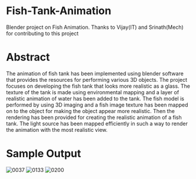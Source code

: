 # Fish-Tank-Animation
Blender project on Fish Animation. Thanks to Vijay(IT) and Srinath(Mech) for contributing to this project

# Abstract
The animation of fish tank has been implemented using blender software that provides the resources for performing various 3D objects. The project focuses on developing the fish tank that looks more realistic as a glass. The texture of the tank is made using environmental mapping and a layer of realistic animation of water has been added to the tank. The fish model is performed by using 3D imaging and a fish image texture has been mapped on to the object for making the object appear more realistic. Then the rendering has been provided for creating the realistic animation of a fish tank. The light source has been mapped efficiently in such a way to render the animation with the most realistic view. 

# Sample Output
![0037](https://user-images.githubusercontent.com/29236082/67164792-c14c6300-f39b-11e9-8c67-d252a396b6bb.png)
![0133](https://user-images.githubusercontent.com/29236082/67164795-d0cbac00-f39b-11e9-9a7c-89428485f26e.png)
![0200](https://user-images.githubusercontent.com/29236082/67164796-d4f7c980-f39b-11e9-96c8-186d82759aec.png)
